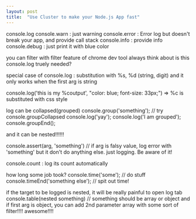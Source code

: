 ```yaml
---
layout: post
title:  "Use Cluster to make your Node.js App fast"
---
```


console.log
console.warn : just warning
console.error : Error log but doesn't break your app, and provide call stack
console.info : provide info
console.debug : just print it with blue color

you can filter with filter feature of chrome dev tool
always think about is this console.log truely needed?

special case of console.log : substitution with %s, %d (string, digit) and it only works when the first arg is string

console.log('this is my %coutput', "color: blue; font-size: 33px;")
=> %c is substituted with css style

log can be collapsed(grouped)
console.group('something'); // try console.groupCollapsed
console.log('yay');
console.log('I am grouped');
console.groupEnd();

and it can be nested!!!!!!

console.assert(arg, 'something') // if arg is falsy value, log error with 'something' but it don't do anything else. just logging. Be aware of it!

console.count : log its count automatically

how long some job took?
console.time('some');
// do stuff
console.timeEnd('something else'); // spit out time!

if the target to be logged is nested, it will be really painful to open log tab
console.table(nested something) // something should be array or object
and if first arg is object, you can add 2nd parameter array with some sort of filter!!!! awesome!!!!

